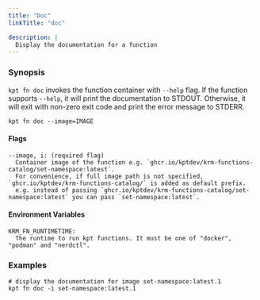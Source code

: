 ```yaml
---
title: "Doc"
linkTitle: "doc"

description: |
  Display the documentation for a function
---
```


<!--mdtogo:Short
    Display the documentation for a function
-->

### Synopsis

<!--mdtogo:Long-->

`kpt fn doc` invokes the function container with `--help` flag.
If the function supports `--help`, it will print the documentation to STDOUT.
Otherwise, it will exit with non-zero exit code and print the error message to STDERR.

```
kpt fn doc --image=IMAGE
```

#### Flags

```
--image, i: (required flag)
  Container image of the function e.g. `ghcr.io/kptdev/krm-functions-catalog/set-namespace:latest`.
  For convenience, if full image path is not specified, `ghcr.io/kptdev/krm-functions-catalog/` is added as default prefix.
  e.g. instead of passing `ghcr.io/kptdev/krm-functions-catalog/set-namespace:latest` you can pass `set-namespace:latest`.
```

#### Environment Variables

```
KRM_FN_RUNTIMETIME:
  The runtime to run kpt functions. It must be one of "docker", "podman" and "nerdctl".
```

<!--mdtogo-->

### Examples

<!--mdtogo:Examples-->

```shell
# display the documentation for image set-namespace:latest.1
kpt fn doc -i set-namespace:latest.1
```

<!--mdtogo-->
